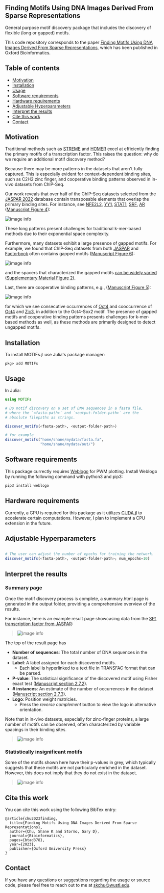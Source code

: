 ## Finding Motifs Using DNA Images Derived From Sparse Representations

<!-- [![Stable](https://img.shields.io/badge/docs-stable-blue.svg)](https://kchu25.github.io/MOTIFs.jl/stable/)
[![Dev](https://img.shields.io/badge/docs-dev-blue.svg)](https://kchu25.github.io/MOTIFs.jl/dev/)
[![Build Status](https://github.com/kchu25/MOTIFs.jl/actions/workflows/CI.yml/badge.svg?branch=main)](https://github.com/kchu25/MOTIFs.jl/actions/workflows/CI.yml?query=branch%3Amain) -->

General purpose motif discovery package that includes the discovery of flexible (long or gapped) motifs. 

This code repository corresponds to the paper [Finding Motifs Using DNA Images Derived From Sparse Representations](https://academic.oup.com/bioinformatics/advance-article-abstract/doi/10.1093/bioinformatics/btad378/7192989?utm_source=advanceaccess&utm_campaign=bioinformatics&utm_medium=email), which has been published in Oxford Bioinformatics.

## Table of contents

- [Motivation](#Motivation)
- [Installation](#Installation)
- [Usage](#Usage)
- [Software requirements](#Software-requirements)
- [Hardware requirements](#Hardware-requirements)
- [Adjustable Hyperparameters](#Adjustable-Hyperparameters)
- [Interpret the results](#Interpret-the-results)
- [Cite this work](#Cite-this-work)
- [Contact](#Contact)


## Motivation
Traditional methods such as [STREME](https://meme-suite.org/meme/doc/streme.html) and [HOMER](http://homer.ucsd.edu/homer/motif/) excel at efficiently finding the primary motifs of a transcription factor. This raises the question: why do we require an additional motif discovery method?

Because there may be more patterns in the datasets that aren't fully captured. This is especially evident for context-dependent binding sites, such as C2H2 zinc finger, and cooperative binding patterns observed in in-vivo datasets from ChIP-Seq.

Our work reveals that over half of the ChIP-Seq datasets selected from the [JASPAR 2022](https://jaspar.genereg.net/) database contain transposable elements that overlap the primary binding sites. For instance, see [NFE2L2](https://en.wikipedia.org/wiki/NFE2L2), [YY1](https://en.wikipedia.org/wiki/YY1), [STAT1](https://en.wikipedia.org/wiki/STAT1), [SRF](https://en.wikipedia.org/wiki/Serum_response_factor), [AR](https://en.wikipedia.org/wiki/Androgen_receptor) ([Manuscript Figure 4](https://academic.oup.com/bioinformatics/advance-article-abstract/doi/10.1093/bioinformatics/btad378/7192989?utm_source=advanceaccess&utm_campaign=bioinformatics&utm_medium=email)):

![image info](./imgs/long_1.png)

These long patterns present challenges for traditional k-mer-based methods due to their exponential space complexity.

Furthermore, many datasets exhibit a large presence of gapped motifs. For example, we found that ChIP-Seq datasets from both [JASPAR](https://jaspar.genereg.net/) and [Factorbook](https://www.factorbook.org/) often contains gapped motifs ([Manuscript Figure 6](https://academic.oup.com/bioinformatics/advance-article-abstract/doi/10.1093/bioinformatics/btad378/7192989?utm_source=advanceaccess&utm_campaign=bioinformatics&utm_medium=email)):

![image info](./imgs/gapped.png)

and the spacers that characterized the gapped motifs [can be widely varied (Supplementary Material Figure 2)](./imgs/gaps.png).

Last, there are cooperative binding patterns, e.g., ([Manuscript Figure 5](https://academic.oup.com/bioinformatics/advance-article-abstract/doi/10.1093/bioinformatics/btad378/7192989?utm_source=advanceaccess&utm_campaign=bioinformatics&utm_medium=email)):

![image info](./imgs/avsec3.png)


for which we see consecutive occurrences of [Oct4](https://en.wikipedia.org/wiki/Oct-4) and cooccurrence of [Oct4](https://en.wikipedia.org/wiki/Oct-4) and [Zic3](https://en.wikipedia.org/wiki/ZIC3), in addition to the Oct4-Sox2 motif. The presence of gapped motifs and cooperative binding patterns presents challenges for k-mer-based methods as well, as these methods are primarily designed to detect ungapped motifs.


## Installation
To install MOTIFs.jl use Julia's package manager:
```
pkg> add MOTIFs
```

## Usage
In Julia:
````julia
using MOTIFs

# Do motif discovery on a set of DNA sequences in a fasta file, 
# where the `<fasta-path>` and `<output-folder-path>` are the 
# absolute filepaths as strings.

discover_motifs(<fasta-path>, <output-folder-path>)

# for example
discover_motifs("home/shane/mydata/fasta.fa", 
                "home/shane/mydata/out/")
````

## Software requirements 
 This package currectly requires [Weblogo](http://weblogo.threeplusone.com/manual.html#download) for PWM plotting. Install Weblogo by running the following command with python3 and pip3:
 ```bash
 pip3 install weblogo
 ```

## Hardware requirements
Currently, a GPU is required for this package as it utilizes [CUDA.jl](https://github.com/JuliaGPU/CUDA.jl) to accelerate certain computations. However, I plan to implement a CPU extension in the future.


## Adjustable Hyperparameters
````julia

# The user can adjust the number of epochs for training the network.
discover_motifs(<fasta-path>, <output-folder-path>; num_epochs=10)

````
## Interpret the results

### Summary page
Once the motif discovery process is complete, a summary.html page is generated in the output folder, providing a comprehensive overview of the results.

For instance, here is an example result page showcasing data from the  [SP1 transcription factor from JASPAR](https://jaspar.genereg.net/matrix/MA0079.3/):

> ![image info](./imgs/re_top.png)

The top of the result page has
- **Number of sequences**: The total number of DNA sequences in the dataset.
- **Label**: A label assigned for each discovered motifs.
    * Each label is hyperlinked to a text file in TRANSFAC format that can be parsed.
- **P-value**: The satistical significance of the discovered motif using Fisher exact test ([Manuscript section 2.7.2](https://academic.oup.com/bioinformatics/advance-article-abstract/doi/10.1093/bioinformatics/btad378/7192989?utm_source=advanceaccess&utm_campaign=bioinformatics&utm_medium=email)).
- **\# instances**: An estimate of the number of occurrences in the dataset ([Manuscript section 2.7.3](https://academic.oup.com/bioinformatics/advance-article-abstract/doi/10.1093/bioinformatics/btad378/7192989?utm_source=advanceaccess&utm_campaign=bioinformatics&utm_medium=email)).
- **Logo**: Position weight matricies.
    * Press the *reverse complement* button to view the logo in alternative orientation.


Note that in in-vivo datasets, especially for zinc-finger proteins, a large number of motifs can be observed, often characterized by variable spacings in their binding sites.

> ![image info](./imgs/re_gap.png)

### Statistically insignificant motifs 
Some of the motifs shown here have their p-values in grey, which typically suggests that these motifs are not particularly enriched in the dataset. However, this does not imply that they do not exist in the dataset.

> ![image info](./imgs/re_high_pval.png)

## Cite this work

You can cite this work using the following BibTex entry:
```
@article{chu2023finding,
  title={Finding Motifs Using DNA Images Derived From Sparse Representations},
  author={Chu, Shane K and Stormo, Gary D},
  journal={Bioinformatics},
  pages={btad378},
  year={2023},
  publisher={Oxford University Press}
}
```

## Contact

If you have any questions or suggestions regarding the usage or source code, please feel free to reach out to me at <skchu@wustl.edu>.